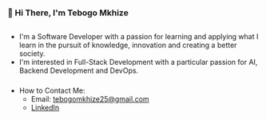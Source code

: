 ### 👋 Hi There, I'm Tebogo Mkhize
##
* I'm a Software Developer with a passion for learning and applying what I learn in the pursuit of knowledge, innovation and creating a better society.
* I'm interested in Full-Stack Development with a particular passion for AI, Backend Development and DevOps.
###
* How to Contact Me:
  * Email: tebogomkhize25@gmail.com
  * [LinkedIn](https://www.linkedin.com/in/tebogo-mkhize) 

<!--
**TEMKH128/TEMKH128** is a ✨ _special_ ✨ repository because its `README.md` (this file) appears on your GitHub profile.

Here are some ideas to get you started:

- 🔭 I’m currently working on ...
- 🌱 I’m currently learning ...
- 👯 I’m looking to collaborate on ...
- 🤔 I’m looking for help with ...
- 💬 Ask me about ...
- 📫 How to reach me: ...
- 😄 Pronouns: ...
- ⚡ Fun fact: ...
-->
